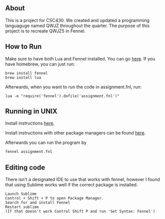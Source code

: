 ## About

This is a project for CSC430. We created and updated a programming languaguge named QWJZ throughout the quarter. The purpose of this project is to recreate QWJZ5 in Fennel.

## How to Run

Make sure to have both Lua and Fennel installed. You can go [here](https://fennel-lang.org/setup). If you have homebrew, you can just run:

```
brew install fennel
brew install lua
```

Afterwards, when you want to run the code in assignment.fnl, run:

```
lua -e "require('fennel').dofile('assignment.fnl')"
```

## Running in UNIX

Install instructions [here](https://apt.technomancy.us/).

Install instructions with other package managers can be found [here](https://wiki.fennel-lang.org/Packaging).

Afterwards you can run the program by
```bash
fennel assignment.fnl
```

## Editing code
There isn't a designated IDE to use that works with fennel, however I found that using Sublime works well if the correct package is installed.
```
Launch Sublime
Control + Shift + P to open Package Manager.
Search for and install Fennel
Restart sublime
(If that doesn't work Control Shift P and run 'Set Syntax: Fennel')
